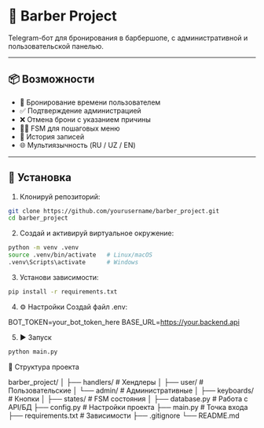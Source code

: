 # 💈 Barber Project

Telegram-бот для бронирования в барбершопе, с административной и пользовательской панелью.

---

## 📦 Возможности

- 📅 Бронирование времени пользователем
- ✅ Подтверждение администрацией
- ❌ Отмена брони с указанием причины
- 🧑‍💼 FSM для пошаговых меню
- 📑 История записей
- 🌐 Мультиязычность (RU / UZ / EN)

---

## 🚀 Установка

1. Клонируй репозиторий:

```bash
git clone https://github.com/yourusername/barber_project.git
cd barber_project
```

2. Создай и активируй виртуальное окружение:

```bash
python -m venv .venv
source .venv/bin/activate   # Linux/macOS
.venv\Scripts\activate      # Windows
```

3. Установи зависимости:

```bash
pip install -r requirements.txt
```

4. ⚙️ Настройки
Создай файл .env:

BOT_TOKEN=your_bot_token_here
BASE_URL=https://your.backend.api


5. ▶️ Запуск

```bash
python main.py
```

📁 Структура проекта

barber_project/
│
├── handlers/          # Хендлеры
│   ├── user/          # Пользовательские
│   └── admin/         # Административные
│
├── keyboards/         # Кнопки
│
├── states/            # FSM состояния
│
├── database.py        # Работа с API/БД
├── config.py          # Настройки проекта
├── main.py            # Точка входа
├── requirements.txt   # Зависимости
├── .gitignore
└── README.md